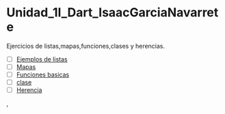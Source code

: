 # Unidad_1I_Dart_IsaacGarciaNavarrete
Ejercicios de listas,mapas,funciones,clases y herencias.
- [ ] [Ejemplos de listas](https://dartpad.dartlang.org/d19a567c6e8fb55a5fb65a3a81a3e232)
- [ ] [Mapas](https://dartpad.dartlang.org/757ea802c64f0e640dad55eabda366e9)
- [ ] [Funciones basicas](https://dartpad.dartlang.org/3c720634cea8d2da332cd6242ac6a5da)
- [ ] [clase](https://dartpad.dartlang.org/ed3085a4fbc08be8231658c65f18c844)
- [ ] [Herencia](https://dartpad.dartlang.org/17c5bf2f64d416fdba904c211fd937d1)

,
